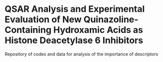 # QSAR Analysis and Experimental Evaluation of New Quinazoline-Containing Hydroxamic Acids as Histone Deacetylase 6 Inhibitors
Repository of codes and data for analysis of the importance of descriptors
